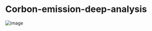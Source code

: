 # Corbon-emission-deep-analysis
![image](https://user-images.githubusercontent.com/114304800/225916885-69a991f5-213a-431f-a03b-831e2647e0af.png)
